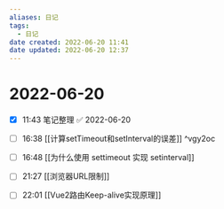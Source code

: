 ```yaml
---
aliases: 日记
tags:
  - 日记
date created: 2022-06-20 11:41
date updated: 2022-06-20 12:37
---
```


# 2022-06-20

- [x] 11:43 笔记整理 ✅ 2022-06-20

- [ ] 16:38 [[计算setTimeout和setInterval的误差]] ^vgy2oc
- [ ] 16:48 [[为什么使用 settimeout 实现 setinterval]]
- [ ] 21:27 [[浏览器URL限制]]
- [ ] 22:01 [[Vue2路由Keep-alive实现原理]]